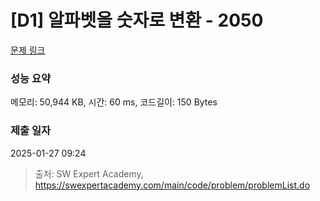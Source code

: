 # [D1] 알파벳을 숫자로 변환 - 2050 

[문제 링크](https://swexpertacademy.com/main/code/problem/problemDetail.do?contestProbId=AV5QLGxKAzQDFAUq) 

### 성능 요약

메모리: 50,944 KB, 시간: 60 ms, 코드길이: 150 Bytes

### 제출 일자

2025-01-27 09:24



> 출처: SW Expert Academy, https://swexpertacademy.com/main/code/problem/problemList.do